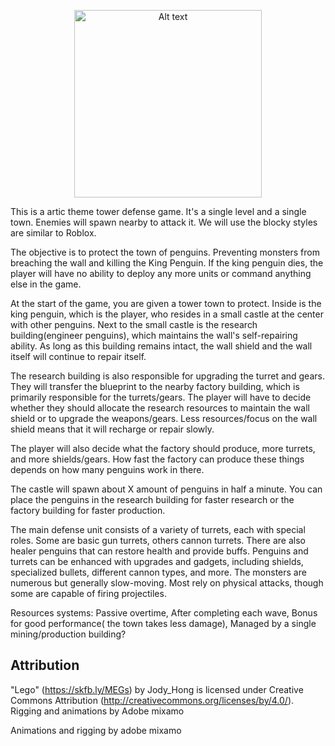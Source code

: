 <p align="center">
  <img src="https://i.postimg.cc/1yj3WM3Z/Screenshot-2024-11-25-175736.png" alt="Alt text" width="300" height="300">
</p>

This is a artic theme tower defense game. It's a single level and a single town. Enemies will spawn nearby to attack it. We will use the blocky styles are similar to Roblox.

The objective is to protect the town of penguins. Preventing monsters from breaching the wall and killing the King Penguin. If the king penguin dies, the player will have no ability to deploy any more units or command anything else in the game.

At the start of the game, you are given a tower town to protect. Inside is the king penguin, which is the player, who resides in a small castle at the center with other penguins. Next to the small castle is the research building(engineer penguins), which maintains the wall's self-repairing ability. As long as this building remains intact, the wall shield and the wall itself will continue to repair itself.

The research building is also responsible for upgrading the turret and gears. They will transfer the blueprint to the nearby factory building, which is primarily responsible for the turrets/gears. The player will have to decide whether they should allocate the research resources to maintain the wall shield or to upgrade the weapons/gears. Less resources/focus on the wall shield means that it will recharge or repair slowly.

The player will also decide what the factory should produce, more turrets, and more shields/gears. How fast the factory can produce these things depends on how many penguins work in there.

The castle will spawn about X amount of penguins in half a minute. You can place the penguins in the research building for faster research or the factory building for faster production.

The main defense unit consists of a variety of turrets, each with special roles. Some are basic gun turrets, others cannon turrets. There are also healer penguins that can restore health and provide buffs. Penguins and turrets can be enhanced with upgrades and gadgets, including shields, specialized bullets, different cannon types, and more. The monsters are numerous but generally slow-moving. Most rely on physical attacks, though some are capable of firing projectiles.

Resources systems:  Passive overtime, After completing each wave, Bonus for good performance( the town takes less damage),  Managed by a single mining/production building?




## Attribution

"Lego" (https://skfb.ly/MEGs) by Jody_Hong is licensed under Creative Commons Attribution (http://creativecommons.org/licenses/by/4.0/).
Rigging and animations by Adobe mixamo

Animations and rigging by adobe mixamo